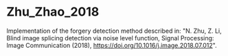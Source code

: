 # Zhu_Zhao_2018
Implementation of the forgery detection method described in: "N. Zhu, Z. Li, Blind image splicing detection via noise level function, Signal Processing: Image Communication (2018), https://doi.org/10.1016/j.image.2018.07.012".
